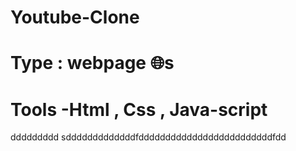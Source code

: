 # Youtube-Clone
# Type : webpage 🌐s
# Tools -Html , Css , Java-script 
ddddddddd
sdddddddddddddfdddddddddddddddddddddddddfdd